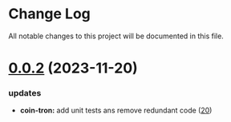 
# Change Log

All notable changes to this project will be documented in this file.

# [0.0.2](https://github.com/okx/go-wallet-sdk) (2023-11-20)

### updates

- **coin-tron:** add unit tests ans remove redundant code ([20](https://github.com/okx/go-wallet-sdk/pull/20))
